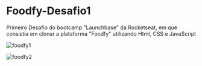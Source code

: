 # Foodfy-Desafio1

Primeiro Desafio do bootcamp "Launchbase" da Rocketseat, em que consistia em clonar a plataforma "Foodfy" utilizando Html, CSS e JavaScript

![foodfy1](https://user-images.githubusercontent.com/19331255/77138023-fe9e4500-6a4e-11ea-9280-bc72be5a6b55.png)

![foodfy2](https://user-images.githubusercontent.com/19331255/77138056-1bd31380-6a4f-11ea-81e4-c05c104bea50.png)
